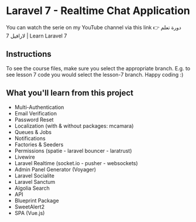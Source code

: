 # Laravel 7 - Realtime Chat Application
You can watch the serie on my YouTube channel via this link 👉 دورة تعلم ﻻرافيل 7 | Learn Laravel 7

## Instructions
To see the course files, make sure you select the appropriate branch. E.g. to see lesson 7 code you would select the lesson-7 branch. Happy coding :)

## What you'll learn from this project
* Multi-Authentication
* Email Verification
* Password Reset
* Localization (with & without packages: mcamara)
* Queues & Jobs
* Notifications
* Factories & Seeders
* Permissions (spatie - laravel bouncer - laratrust)
* Livewire
* Laravel Realtime (socket.io - pusher - websockets)
* Admin Panel Generator (Voyager)
* Laravel Socialite
* Laravel Sanctum
* Algolia Search
* API
* Blueprint Package
* SweetAlert2
* SPA (Vue.js)